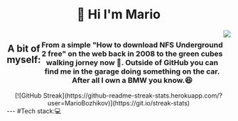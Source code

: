 <h1 align="center">👋 Hi I'm Mario</h1>
<div style="display:flex; flex-direction:row; justify-content:space-between;">
<h2 align="center" width="50%">A bit of myself:</h2>
<h3 align="center" width="50%">From a simple "How to download NFS Underground 2 free" on the web back in 2008 to the green cubes walking jorney now 🏃. Outside of GitHub you can find me in the garage doing something on the car. After all I own a BMW you know.😆</h3>  
<div align="center">
  <img src="https://media.giphy.com/media/5Su8umfuyg3PQMiJ9l/giphy.gif"/>
</div>
</div>
<div align=center>
 [![GitHub Streak](https://github-readme-streak-stats.herokuapp.com/?user=MarioBozhikov)](https://git.io/streak-stats)
</div>
---
#Tech stack:💻
